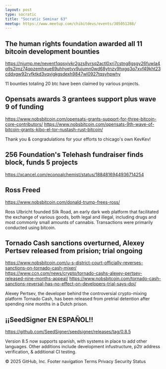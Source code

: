 ```yaml
---
layout: post
type: socratic
title: "Socratic Seminar 63"
meetup: https://www.meetup.com/chibitdevs/events/305051288/
---
```


## The human rights foundation awarded all 11 bitcoin development bounties

<https://njump.me/nevent1qqsyjvkr2gzs8yrsq2actl0xrj7cstng8gsgy26fuwla4q9s2jmz74qpzemhxue69uhhyetvv9ujumn0wd68ytnzv9hxgq3q7xvf49kht23cddxgw92rvfktkd3vqvjgkgsdexh9847wl0927tqsyhpwhy>

11 bounties totaling 20 btc have been claimed by various projects.

## Opensats awards 3 grantees support plus wave 9 of funding

<https://www.nobsbitcoin.com/opensats-grants-support-for-three-bitcoin-core-contributors/>
<https://www.nobsbitcoin.com/opensats-9th-wave-of-bitcoin-grants-kibo-el-tor-nustash-rust-bitcoin/>

Thank you & congradulations for your efforts to chicago's own KevKev!

## 256 Foundation's Telehash fundraiser finds block, funds 5 projects
<https://xcancel.com/econoalchemist/status/1884816944936714254>

## Ross Freed 

<https://www.nobsbitcoin.com/donald-trump-frees-ross/>

Ross Ulbricht founded Silk Road, an early dark web platform that facilitated the exchange of various goods, both legal and illegal, including drugs and most commonly small amounts of cannabis. Transactions were primarily conducted using bitcoin.

## Tornado Cash sanctions overturned, Alexey Pertsev released from prision; trial ongoing

<https://www.nobsbitcoin.com/u-s-district-court-officially-reverses-sanctions-on-tornado-cash-mixer/>
<https://www.ccn.com/news/crypto/tornado-cashs-alexey-pertsev-released-nine-months-appeal/>
<https://www.nobsbitcoin.com/tornado-cash-sanctions-reversal-has-no-effect-on-developers-trial-says-doj/>

Alexey Pertsev, the developer behind the controversial crypto-mixing platform Tornado Cash, has been released from pretrial detention after spending nine months in a Dutch prison.

## ¡¡SeedSigner EN ESPAÑOL!!

<https://github.com/SeedSigner/seedsigner/releases/tag/0.8.5>

Version 8.5 now supports spanish, with systems in place to add other languages. Other additions include development infustructure, p2tr address verification, & additional CI testing.


© 2025 GitHub, Inc.
Footer navigation
Terms
Privacy
Security
Status
